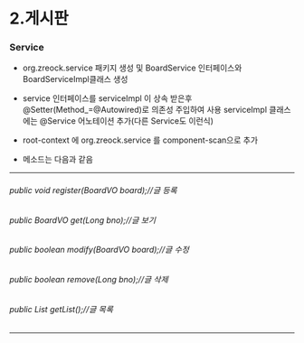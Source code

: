 # 2.게시판

### Service

- org.zreock.service 패키지 생성 및 BoardService 인터페이스와 BoardServiceImpl클래스 생성

- service 인터페이스를 serviceImpl 이 상속 받은후 @Setter(Method_=@Autowired)로 의존성 주입하여 사용
serviceImpl 클래스에는 @Service 어노테이션 추가(다른 Service도 이런식)

- root-context 에 org.zreock.service 를 component-scan으로 추가

- 메소드는 다음과 같음 

*************************************************
###### public void register(BoardVO board);//글 등록
	
###### public BoardVO get(Long bno);//글 보기
	
###### public boolean modify(BoardVO board);//글 수정
	
###### public boolean remove(Long bno);//글 삭제
	
###### public List<BoardVO> getList();//글 목록
*************************************************
